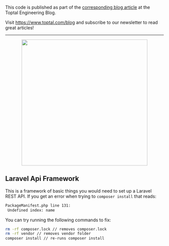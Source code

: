 This code is published as part of the [corresponding blog article](https://www.toptal.com/laravel/passport-tutorial-auth-user-access) at the Toptal Engineering Blog.

Visit https://www.toptal.com/blog and subscribe to our newsletter to read great articles!

* * *

<p align="center"><img src="https://res.cloudinary.com/dtfbvvkyp/image/upload/v1566331377/laravel-logolockup-cmyk-red.svg" width="400"></p>

## Laravel Api Framework
This is a framework of basic things you would need to set up a Laravel REST API.
If you get an error when trying to `composer install` that reads:
```bash
PackageManifest.php line 131:
 Undefined index: name
```
You can try running the following commands to fix:
```bash 
rm -rf composer.lock // removes composer.lock
rm -rf vendor // removes vendor folder
composer install // re-runs composer install
```


